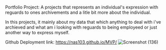 Portfolio Project:
A projects that represents an individual's expression 
with reguards to ones archivements and a litle bit more 
about the individual.

In this projects, it mainly about my data that which anything to deal with i've archieved and what am i looking with reguards to being employeed or just another
way to express myself.

Github Deployment link:
https://nas103.github.io/MVP/
![Screenshot (136)](https://github.com/user-attachments/assets/213f639f-1cfb-4162-8c38-83e550c9cc75)
